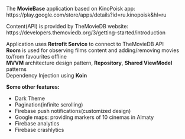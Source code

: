 <p>The <b>MovieBase</b> application based on KinoPoisk app: https://play.google.com/store/apps/details?id=ru.kinopoisk&hl=ru<p>
<p>Content(API) is provided by TheMovieDB website: https://developers.themoviedb.org/3/getting-started/introduction<p>
<p>Application uses <b>Retrofit Service</b> to connect to TheMovieDB API<br>
<b>Room</b> is used for observing films content and adding/removing movies to/from favourites offline<br>
<b>MVVM</b> architecture design pattern, <b>Repository</b>, <b>Shared ViewModel</b> patterns<br>
Dependency Injection using <b>Koin</b>
</p>


<p><b>Some other features:</b></p>

<ul>
<li>Dark Theme</li>
<li>Pagination(infinite scrolling)</li>
<li>Firebase push notifications(customized design)</li>
<li>Google maps: providing markers of 10 cinemas in Almaty</li>
<li>Firebase analytics</li>
<li>Firebase crashlytics</li>
</ul>
